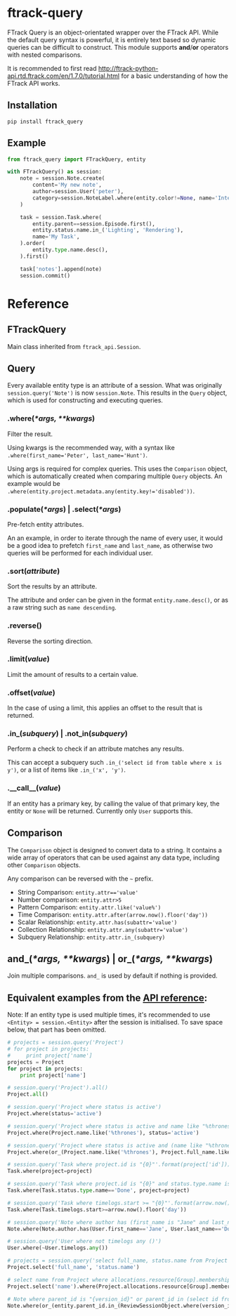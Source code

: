 # ftrack-query
FTrack Query is an object-orientated wrapper over the FTrack API. While the default query syntax is powerful, it is entirely text based so dynamic queries can be difficult to construct. This module supports **and**/**or** operators with nested comparisons.

It is recommended to first read http://ftrack-python-api.rtd.ftrack.com/en/1.7.0/tutorial.html for a basic understanding of how the FTrack API works.

## Installation
    pip install ftrack_query

## Example
```python
from ftrack_query import FTrackQuery, entity

with FTrackQuery() as session:
    note = session.Note.create(
        content='My new note',
        author=session.User('peter'),
        category=session.NoteLabel.where(entity.color!=None, name='Internal').one(),
    )

    task = session.Task.where(
        entity.parent==session.Episode.first(),
        entity.status.name.in_('Lighting', 'Rendering'),
        name='My Task',
    ).order(
        entity.type.name.desc(),
    ).first()

    task['notes'].append(note)
    session.commit()
```

# Reference

## FTrackQuery
Main class inherited from `ftrack_api.Session`.

## Query
Every available entity type is an attribute of a session. What was originally `session.query('Note')` is now `session.Note`. This results in the `Query` object, which is used for constructing and executing queries.

### .where(_\*args, \*\*kwargs_)
Filter the result.

Using kwargs is the recommended way, with a syntax like `.where(first_name='Peter', last_name='Hunt')`.

Using args is required for complex queries. This uses the `Comparison` object, which is automatically created when comparing multiple `Query` objects. An example would be `.where(entity.project.metadata.any(entity.key!='disabled'))`.

### .populate(_\*args_) | .select(_\*args_)
Pre-fetch entity attributes.

An an example, in order to iterate through the name of every user, it would be a good idea to prefetch `first_name` and `last_name`, as otherwise two queries will be performed for each individual user.

### .sort(_attribute_)
Sort the results by an attribute.

The attribute and order can be given in the format `entity.name.desc()`, or as a raw string such as `name descending`.

### .reverse()
Reverse the sorting direction.

### .limit(_value_)
Limit the amount of results to a certain value.

### .offset(_value_)
In the case of using a limit, this applies an offset to the result that is returned.

### .in_(_subquery_) | .not_in(_subquery_)
Perform a check to check if an attribute matches any results.

This can accept a subquery such `.in_('select id from table where x is y')`, or a list of items like `.in_('x', 'y')`.

### .\_\_call\_\_(_value_)
If an entity has a primary key, by calling the value of that primary key, the entity or `None` will be returned.
Currently only `User` supports this.

## Comparison
The `Comparison` object is designed to convert data to a string. It contains a wide array of operators that can be used against any data type, including other `Comparison` objects.

Any comparison can be reversed with the `~` prefix.

- String Comparison: `entity.attr=='value'`
- Number comparison: `entity.attr>5`
- Pattern Comparison: `entity.attr.like('value%')`
- Time Comparison: `entity.attr.after(arrow.now().floor('day'))`
- Scalar Relationship: `entity.attr.has(subattr='value')`
- Collection Relationship: `entity.attr.any(subattr='value')`
- Subquery Relationship: `entity.attr.in_(subquery)`

## and\_(_\*args, \*\*kwargs_) | or\_(_\*args, \*\*kwargs_)
Join multiple comparisons. `and_` is used by default if nothing is provided.

## Equivalent examples from the [API reference](http://ftrack-python-api.rtd.ftrack.com/en/0.9.0/querying.html):
Note: If an entity type is used multiple times, it's recommended to use `<Entity> = session.<Entity>` after the session is initialised. To save space below, that part has been omitted.

```python
# projects = session.query('Project')
# for project in projects:
#     print project['name']
projects = Project
for project in projects:
    print project['name']

# session.query('Project').all()
Project.all()

# session.query('Project where status is active')
Project.where(status='active')

# session.query('Project where status is active and name like "%thrones"')
Project.where(Project.name.like('%thrones'), status='active')

# session.query('Project where status is active and (name like "%thrones" or full_name like "%thrones")')
Project.where(or_(Project.name.like('%thrones'), Project.full_name.like('%thrones')), status='active')

# session.query('Task where project.id is "{0}"'.format(project['id']))
Task.where(project=project)

# session.query('Task where project.id is "{0}" and status.type.name is "Done"'.format(project['id']))
Task.where(Task.status.type.name=='Done', project=project)

# session.query('Task where timelogs.start >= "{0}"'.format(arrow.now().floor('day')))
Task.where(Task.timelogs.start>=arrow.now().floor('day'))

# session.query('Note where author has (first_name is "Jane" and last_name is "Doe")')
Note.where(Note.author.has(User.first_name=='Jane', User.last_name=='Doe'))

# session.query('User where not timelogs any ()')
User.where(~User.timelogs.any())

# projects = session.query('select full_name, status.name from Project')
Project.select('full_name', 'status.name')

# select name from Project where allocations.resource[Group].memberships any (user.username is "john_doe")
Project.select('name').where(Project.allocations.resource[Group].memberships.any(Membership.user.username=='john_doe'))

# Note where parent_id is "{version_id}" or parent_id in (select id from ReviewSessionObject where version_id is "{version_id}")
Note.where(or_(entity.parent_id.in_(ReviewSessionObject.where(version_id=version_id).select(entity.id)), parent_id=version_id))
```
